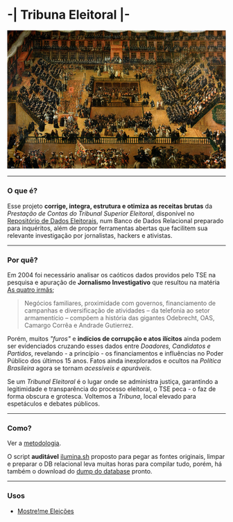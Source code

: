 # -| Tribuna Eleitoral |-

[![auto-de-fe](doc/francisco_rizi-auto_de_fe.jpg)](https://upload.wikimedia.org/wikipedia/commons/2/28/Francisco_rizi-auto_de_fe.jpg)


----
### O que é?
Esse projeto **corrige, integra, estrutura e otimiza as receitas brutas** da *Prestação de Contas do Tribunal Superior Eleitoral*, disponível no [Repositório de Dados Eleitorais](http://www.tse.jus.br/eleicoes/estatisticas/repositorio-de-dados-eleitorais/), num Banco de Dados Relacional preparado para inquéritos, além de propor ferramentas abertas que facilitem sua relevante investigação por jornalistas, hackers e ativistas.

----

### Por quê?

Em 2004 foi necessário analisar os caóticos dados providos pelo TSE na pesquisa e apuração de **Jornalismo Investigativo** que resultou na matéria [As quatro irmãs](http://apublica.org/2014/06/as-quatro-irmas/);
> Negócios familiares, proximidade com governos, financiamento de campanhas e diversificação de atividades – da telefonia ao setor armamentício – compõem a história das gigantes Odebrecht, OAS, Camargo Corrêa e Andrade Gutierrez.

Porém, muitos *"furos"* e **indícios de corrupção e atos ilícitos** ainda podem ser evidenciados cruzando esses dados entre *Doadores, Candidatos e Partidos*, revelando - a princípio - os financiamentos e influências no Poder Público dos últimos 15 anos. Fatos ainda inexplorados e ocultos na *Política Brasileira* agora se tornam *acessíveis e apuráveis*.

Se um *Tribunal Eleitoral* é o lugar onde se administra justiça, garantindo a legitimidade e transparência do processo eleitoral, o TSE peca - o faz de forma obscura e grotesca. Voltemos a *Tribuna*, local elevado para espetáculos e debates públicos.

---

### Como?
Ver a [metodologia](doc/metodologia.md).

O script **auditável** [ilumina.sh](ilumina.sh) proposto para pegar as fontes originais, limpar e preparar o DB relacional leva muitas horas para compilar tudo, porém, há também o download do [dump do database](http://extrapolo.com/projeto/tse/tse2016.sql.tar.bz2) pronto.

---

### Usos
- [Mostre!me Eleições](https://mostre.me/eleicoes)
